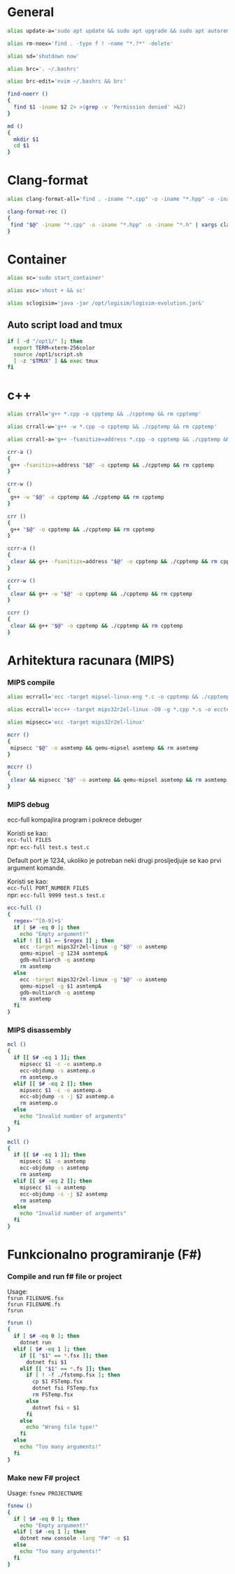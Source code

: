 # General

``` bash
alias update-a='sudo apt update && sudo apt upgrade && sudo apt autoremove'
```
``` bash
alias rm-noex='find . -type f ! -name "*.?*" -delete'
```
``` bash
alias sd='shutdown now'
```
``` bash
alias brc='. ~/.bashrc'
```
``` bash
alias brc-edit='nvim ~/.bashrc && brc'
```

``` bash
find-noerr ()
{
  find $1 -iname $2 2> >(grep -v 'Permission denied' >&2)
}
```

``` bash
md ()
{
  mkdir $1
  cd $1
}
```


# Clang-format

``` bash
alias clang-format-all='find . -iname "*.cpp" -o -iname "*.hpp" -o -iname "*.h" | xargs clang-format -i'
```

``` bash
clang-format-rec ()
{
 find "$@" -iname "*.cpp" -o -iname "*.hpp" -o -iname "*.h" | xargs clang-format -i
}
```


# Container

``` bash
alias sc='sudo start_container'
```
``` bash
alias xsc='xhost + && sc'
```
``` bash
alias sclogisim='java -jar /opt/logisim/logisim-evolution.jar&'
```

## Auto script load and tmux
``` bash
if [ -d "/opt1/" ]; then
  export TERM=xterm-256color
  source /opt1/script.sh
  [ -z "$TMUX" ] && exec tmux
fi
```


# c++

``` bash
alias crrall='g++ *.cpp -o cpptemp && ./cpptemp && rm cpptemp'
```
``` bash
alias crrall-w='g++ -w *.cpp -o cpptemp && ./cpptemp && rm cpptemp'
```
``` bash
alias crrall-a='g++ -fsanitize=address *.cpp -o cpptemp && ./cpptemp && rm cpptemp'
```

``` bash
crr-a ()
{
 g++ -fsanitize=address "$@" -o cpptemp && ./cpptemp && rm cpptemp   
}
```

``` bash
crr-w ()
{
 g++ -w "$@" -o cpptemp && ./cpptemp && rm cpptemp   
}
```

``` bash
crr ()
{
 g++ "$@" -o cpptemp && ./cpptemp && rm cpptemp   
}
```

``` bash
ccrr-a ()
{
 clear && g++ -fsanitize=address "$@" -o cpptemp && ./cpptemp && rm cpptemp   
}
```

``` bash
ccrr-w ()
{
 clear && g++ -w "$@" -o cpptemp && ./cpptemp && rm cpptemp   
}
```

``` bash
ccrr ()
{
 clear && g++ "$@" -o cpptemp && ./cpptemp && rm cpptemp   
}
```


# Arhitektura racunara (MIPS)

### MIPS compile

``` bash
alias ecrrall='ecc -target mipsel-linux-eng *.c -o cpptemp && ./cpptemp && rm cpptemp'
```
``` bash
alias eccrall='ecc++ -target mips32r2el-linux -O0 -g *.cpp *.s -o ecctemp && qemu-mipsel ecctemp && rm ecctemp'
```
``` bash
alias mipsecc='ecc -target mips32r2el-linux'
```

``` bash
mcrr ()
{
 mipsecc "$@" -o asmtemp && qemu-mipsel asmtemp && rm asmtemp   
}
```

``` bash
mccrr ()
{
 clear && mipsecc "$@" -o asmtemp && qemu-mipsel asmtemp && rm asmtemp   
}
```


### MIPS debug

ecc-full kompajlira program i pokrece debuger

Koristi se kao: \
`ecc-full FILES` \
npr: `ecc-full test.s test.c`

Default port je 1234, ukoliko je potreban neki drugi prosljedjuje se kao prvi argument komande.

Koristi se kao: \
`ecc-full PORT_NUMBER FILES` \
npr: `ecc-full 9999 test.s test.c`

``` bash
ecc-full ()
{
  regex='^[0-9]+$'
  if [ $# -eq 0 ]; then
    echo "Empty argument!"
  elif ! [[ $1 =~ $regex ]] ; then
    ecc -target mips32r2el-linux -g "$@" -o asmtemp
    qemu-mipsel -g 1234 asmtemp&
    gdb-multiarch -q asmtemp 
    rm asmtemp
  else
    ecc -target mips32r2el-linux -g "$@" -o asmtemp
    qemu-mipsel -g $1 asmtemp&
    gdb-multiarch -q asmtemp 
    rm asmtemp
  fi
}
```


### MIPS disassembly

``` bash
mcl ()
{
  if [[ $# -eq 1 ]]; then
    mipsecc $1 -c -o asmtemp.o 
    ecc-objdump -s asmtemp.o 
    rm asmtemp.o
  elif [[ $# -eq 2 ]]; then
    mipsecc $1 -c -o asmtemp.o 
    ecc-objdump -s -j $2 asmtemp.o 
    rm asmtemp.o
  else
    echo "Invalid number of arguments"
  fi
}
```

``` bash
mcll ()
{
  if [[ $# -eq 1 ]]; then
    mipsecc $1 -o asmtemp
    ecc-objdump -s asmtemp
    rm asmtemp
  elif [[ $# -eq 2 ]]; then
    mipsecc $1 -o asmtemp
    ecc-objdump -s -j $2 asmtemp
    rm asmtemp
  else
    echo "Invalid number of arguments"
  fi
}
```


# Funkcionalno programiranje (F#)

### Compile and run f# file or project
Usage: \
`fsrun FILENAME.fsx` \
`fsrun FILENAME.fs` \
`fsrun` 

``` bash
fsrun ()
{
  if [ $# -eq 0 ]; then
    dotnet run
  elif [ $# -eq 1 ]; then
    if [[ "$1" == *.fsx ]]; then
      dotnet fsi $1
    elif [[ "$1" == *.fs ]]; then
      if [ ! -f ./fstemp.fsx ]; then
        cp $1 FSTemp.fsx
        dotnet fsi FSTemp.fsx
        rm FSTemp.fsx
      else
        dotnet fsi < $1
      fi
    else
      echo "Wrong file type!"
    fi
  else
    echo "Too many arguments!"
  fi
}
```

### Make new F# project
Usage: `fsnew PROJECTNAME`

``` bash
fsnew ()
{
  if [ $# -eq 0 ]; then
    echo "Empty argument!"
  elif [ $# -eq 1 ]; then
    dotnet new console -lang "F#" -o $1
  else
    echo "Too many arguments!"
  fi
}
```
